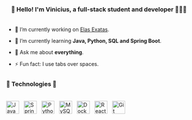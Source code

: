 <!-- 
<div align="center">  
  <img width="49%" height="195px" src="https://github-readme-stats.vercel.app/api?username=viniciusaprazeres&show_icons=true&theme=gruvbox&count_private=true&hide_border=true&title_color=00c8fa&icon_color=00c8fa&text_color=00c8fa&bg_color=0d1117" alt="github stats" /> 
  <img width="41%" height="195px" src="https://github-readme-stats.vercel.app/api/top-langs/?username=viniciusaprazeres&layout=compact&hide_border=true&title_color=00c8fa&text_color=ff91a4&bg_color=0d1117" />
</div>

#

![Vinicius' Github stats](https://github-readme-stats.vercel.app/api?username=viniciusaprazeres&show_icons=true&theme=tokyonight&border_color=5900ff&count_private=true)

![Vinicius' Github MUL](https://github-readme-stats.vercel.app/api/top-langs/?username=viniciusaprazeres&theme=tokyonight&hide_border=false&border_color=5900ff&include_all_commits=false&count_private=true&layout=compact)

[![Typing SVG](https://readme-typing-svg.herokuapp.com/?color=00c8fa&size=35&center=true&vCenter=true&width=1000&lines=Hello,+my+name+is+Vinicius;I'm+26+years+old;I'm+from+Brazil;Be+Welcome!+:%29)](https://git.io/typing-svg) <br/> <br/> <br/>

[![Vinicius' github activity graph](https://github-readme-activity-graph.cyclic.app/graph?username=viniciusaprazeres&bg_color=0d1117&color=00c8fa&line=5900ff&point=00c8fa&area=true&hide_border=true)](https://github.com/ashutosh00710/github-readme-activity-graph) 

-->



### <div align="center"> 🚀 Hello! I'm Vinicius, a full-stack student and developer 👨🏽‍💻 </div> <br/>

- 🔭 I’m currently working on [Elas Exatas](https://github.com/ElasExatas/Elas_Exatas).

- 🌱 I’m currently learning **Java, Python, SQL and Spring Boot**.

- 💬 Ask me about **everything**.

- ⚡ Fun fact: I use tabs over spaces. 

##

### 🧰 Technologies 🦾 <br/> <br/>

<img align="left" alt="Java" width="35px" style="padding-right:10px;" src="https://cdn.jsdelivr.net/gh/devicons/devicon/icons/java/java-original.svg"/>
<img align="left" alt="SpringBoot" width="35px" style="padding-right:10px;" src="https://cdn.jsdelivr.net/gh/devicons/devicon/icons/spring/spring-original.svg"/>
<img align="left" alt="Python" width="35px" style="padding-right:10px;" src="https://cdn.jsdelivr.net/gh/devicons/devicon/icons/python/python-original.svg"/>
<img align="left" alt="MySQL" width="35px" style="padding-right:10px;" src="https://cdn.jsdelivr.net/gh/devicons/devicon/icons/mysql/mysql-original.svg"/>
<img align="left" alt="Docker" width="35px" style="padding-right:10px;" src="https://cdn.jsdelivr.net/gh/devicons/devicon/icons/docker/docker-plain.svg"/>
<img align="left" alt="React" width="35px" style="padding-right:10px;" src="https://cdn.jsdelivr.net/gh/devicons/devicon/icons/react/react-original.svg"/>
<img align="left" alt="Git" width="35px" style="padding-right:10px;" src="https://cdn.jsdelivr.net/gh/devicons/devicon/icons/git/git-original.svg"/>
<br/>
<br/>
